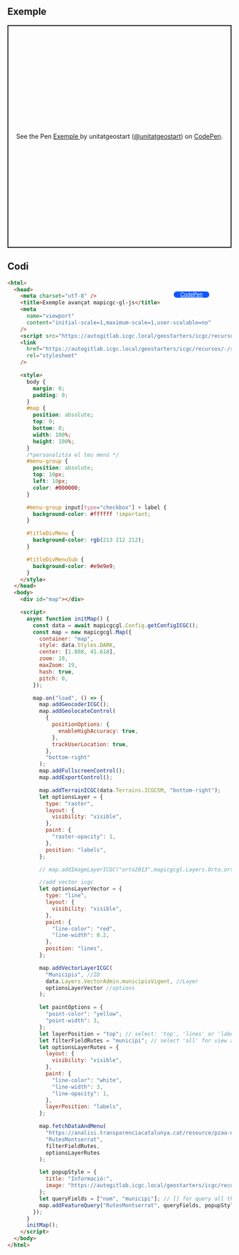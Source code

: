 ## Exemple

<p class="codepen" data-height="500" data-theme-id="light" data-slug-hash="GRLqpOq" data-editable="true" data-user="unitatgeostart" style="height: 500px; box-sizing: border-box; display: flex; align-items: center; justify-content: center; border: 2px solid; margin: 1em 0; padding: 1em;">
  <span>See the Pen <a href="https://codepen.io/unitatgeostart/pen/GRLqpOq">
  Exemple </a> by unitatgeostart (<a href="https://codepen.io/unitatgeostart">@unitatgeostart</a>)
  on <a href="https://codepen.io">CodePen</a>.</span>
</p>
<script async src="https://cpwebassets.codepen.io/assets/embed/ei.js"></script>

<a style="color: white" target="_blank" class=" button btn btn-primary" href="https://codepen.io/unitatgeostart/pen/GRLqpOq">CodePen</a>

<style>
.button{
    position: relative;
    top: 84px;
    z-index: 1;
    /* right: -46px; */
    width: 80px;
    float: right;
    right: 50px;
    background-color: #0d58ff;
    border-radius: 10px;
    text-align: -webkit-center;
    font-size: smaller;
    
  }
    .button:hover{

    background-color: #032879;

  }
  </style>

## Codi

```html
<html>
  <head>
    <meta charset="utf-8" />
    <title>Exemple avançat mapicgc-gl-js</title>
    <meta
      name="viewport"
      content="initial-scale=1,maximum-scale=1,user-scalable=no"
    />
    <script src="https://autogitlab.icgc.local/geostarters/icgc/recursos/-/raw/master/mapicgc-gl-js/mapicgc-gl.js"></script>
    <link
      href="https://autogitlab.icgc.local/geostarters/icgc/recursos/-/raw/master/mapicgc-gl-js/mapicgc-gl.css"
      rel="stylesheet"
    />

    <style>
      body {
        margin: 0;
        padding: 0;
      }
      #map {
        position: absolute;
        top: 0;
        bottom: 0;
        width: 100%;
        height: 100%;
      }
      /*personalitza el teu menú */
      #menu-group {
        position: absolute;
        top: 10px;
        left: 10px;
        color: #000000;
      }

      #menu-group input[type="checkbox"] + label {
        background-color: #ffffff !important;
      }

      #titleDivMenu {
        background-color: rgb(213 212 212);
      }

      #titleDivMenuSub {
        background-color: #e9e9e9;
      }
    </style>
  </head>
  <body>
    <div id="map"></div>

    <script>
      async function initMap() {
        const data = await mapicgcgl.Config.getConfigICGC();
        const map = new mapicgcgl.Map({
          container: "map",
          style: data.Styles.DARK,
          center: [1.808, 41.618],
          zoom: 10,
          maxZoom: 19,
          hash: true,
          pitch: 0,
        });

        map.on("load", () => {
          map.addGeocoderICGC();
          map.addGeolocateControl(
            {
              positionOptions: {
                enableHighAccuracy: true,
              },
              trackUserLocation: true,
            },
            "bottom-right"
          );
          map.addFullscreenControl();
          map.addExportControl();

          map.addTerrainICGC(data.Terrains.ICGC5M, "bottom-right");
          let optionsLayer = {
            type: "raster",
            layout: {
              visibility: "visible",
            },
            paint: {
              "raster-opacity": 1,
            },
            position: "labels",
          };

          // map.addImageLayerICGC("orto2013",mapicgcgl.Layers.Orto.ortofotoColor2013, optionsLayer);

          //add vector icgc
          let optionsLayerVector = {
            type: "line",
            layout: {
              visibility: "visible",
            },
            paint: {
              "line-color": "red",
              "line-width": 0.2,
            },
            position: "lines",
          };

          map.addVectorLayerICGC(
            "Municipis", //ID
            data.Layers.VectorAdmin.municipisVigent, //Layer
            optionsLayerVector //options
          );

          let paintOptions = {
            "point-color": "yellow",
            "point-width": 3,
          };
          let layerPosition = "top"; // select: 'top', 'lines' or 'labels'
          let filterFieldRutes = "municipi"; // select 'all' for view all the features as a single layer
          let optionsLayerRutes = {
            layout: {
              visibility: "visible",
            },
            paint: {
              "line-color": "white",
              "line-width": 3,
              "line-opacity": 1,
            },
            layerPosition: "labels",
          };

          map.fetchDataAndMenu(
            "https://analisi.transparenciacatalunya.cat/resource/pzaa-n72w.geojson",
            "RutesMontserrat",
            filterFieldRutes,
            optionsLayerRutes
          );

          let popupStyle = {
            title: "Informació:",
            image: "https://autogitlab.icgc.local/geostarters/icgc/recursos/-/raw/master/logos/gencat_logo_color.png",
          };
          let queryFields = ["nom", "municipi"]; // [] for query all the properties
          map.addFeatureQuery("RutesMontserrat", queryFields, popupStyle);
        });
      }
      initMap();
    </script>
  </body>
</html>
```
